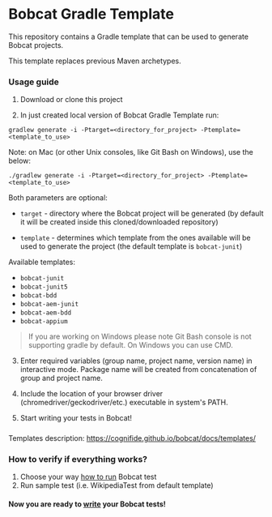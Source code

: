 # Bobcat Gradle Template

This repository contains a Gradle template that can be used to generate Bobcat projects.

This template replaces previous Maven archetypes.

### Usage guide

1. Download or clone this project

2. In just created local version of Bobcat Gradle Template run:
```
gradlew generate -i -Ptarget=<directory_for_project> -Ptemplate=<template_to_use>
```

Note: on Mac (or other Unix consoles, like Git Bash on Windows), use the below:
```
./gradlew generate -i -Ptarget=<directory_for_project> -Ptemplate=<template_to_use>
```

Both parameters are optional:

- `target` - directory where the Bobcat project will be generated (by default it will be created inside this cloned/downloaded repository)

- `template` - determines which template from the ones available will be used to generate the project (the default template is `bobcat-junit`)

Available templates:

- `bobcat-junit`
- `bobcat-junit5`
- `bobcat-bdd`
- `bobcat-aem-junit`
- `bobcat-aem-bdd`
- `bobcat-appium`

>If you are working on Windows please note Git Bash console is not supporting gradle by default. On Windows you can use CMD.
  
3. Enter required variables (group name, project name, version name) in interactive mode. Package name will be created from concatenation of group and project name.

4. Include the location of your browser driver (chromedriver/geckodriver/etc.) executable in system's PATH.

5. Start writing your tests in Bobcat!

###
Templates description: https://cognifide.github.io/bobcat/docs/templates/

### How to verify if everything works?
1. Choose your way [how to run](https://cognifide.github.io/bobcat/docs/configuring-bobcat/) Bobcat test
2. Run sample test (i.e. WikipediaTest from default template)

#### Now you are ready to [write](https://cognifide.github.io/bobcat/docs/first-test/) your Bobcat tests!
